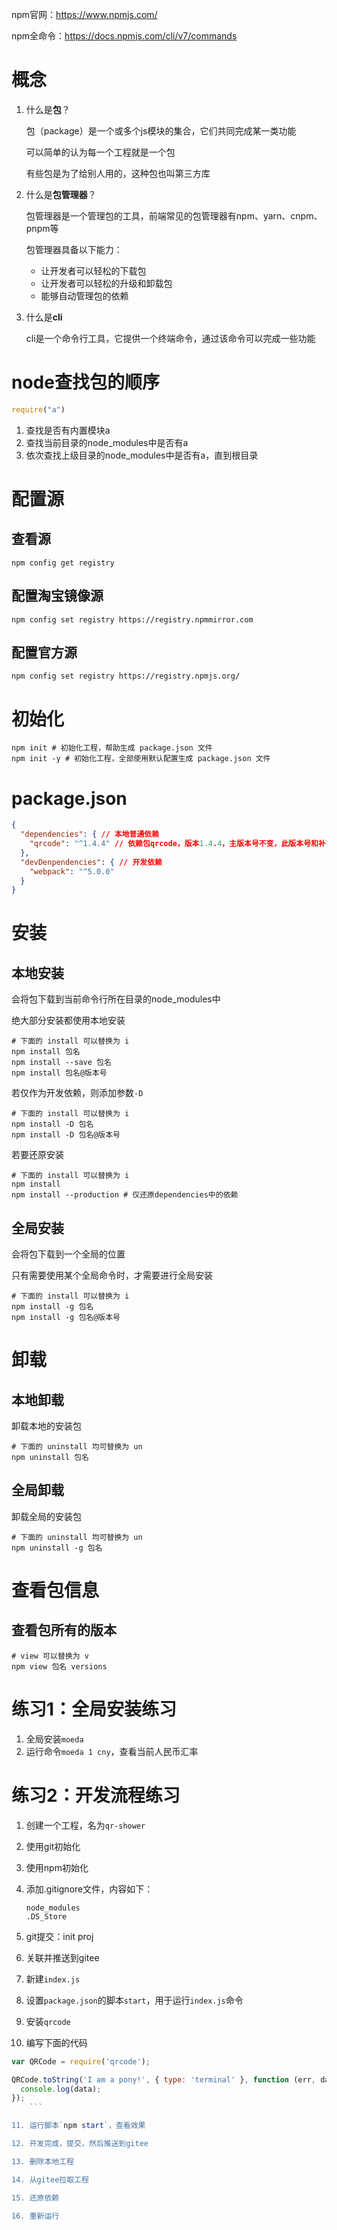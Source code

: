 npm官网：https://www.npmjs.com/

npm全命令：https://docs.npmjs.com/cli/v7/commands

# 概念

1. 什么是**包**？

   包（package）是一个或多个js模块的集合，它们共同完成某一类功能

   可以简单的认为每一个工程就是一个包

   有些包是为了给别人用的，这种包也叫第三方库

2. 什么是**包管理器**？

   包管理器是一个管理包的工具，前端常见的包管理器有npm、yarn、cnpm、pnpm等

   包管理器具备以下能力：

   - 让开发者可以轻松的下载包
   - 让开发者可以轻松的升级和卸载包
   - 能够自动管理包的依赖

3. 什么是**cli**

   cli是一个命令行工具，它提供一个终端命令，通过该命令可以完成一些功能

# node查找包的顺序

```js
require("a")
```

1. 查找是否有内置模块a
2. 查找当前目录的node_modules中是否有a
3. 依次查找上级目录的node_modules中是否有a，直到根目录

# 配置源

## 查看源

```shell
npm config get registry
```

## 配置淘宝镜像源

```shell
npm config set registry https://registry.npmmirror.com
```

## 配置官方源

```shell
npm config set registry https://registry.npmjs.org/
```

# 初始化

```shell
npm init # 初始化工程，帮助生成 package.json 文件
npm init -y # 初始化工程，全部使用默认配置生成 package.json 文件
```

# package.json

```json
{
  "dependencies": { // 本地普通依赖
    "qrcode": "^1.4.4" // 依赖包qrcode，版本1.4.4，主版本号不变，此版本号和补丁版本可增
  },
  "devDenpendencies": { // 开发依赖
    "webpack": "^5.0.0" 
  }
}
```

# 安装

## 本地安装

会将包下载到当前命令行所在目录的node_modules中

绝大部分安装都使用本地安装

```shell
# 下面的 install 可以替换为 i
npm install 包名
npm install --save 包名
npm install 包名@版本号
```

若仅作为开发依赖，则添加参数`-D`

```shell
# 下面的 install 可以替换为 i
npm install -D 包名
npm install -D 包名@版本号
```

若要还原安装

```shell
# 下面的 install 可以替换为 i
npm install
npm install --production # 仅还原dependencies中的依赖
```

## 全局安装

会将包下载到一个全局的位置

只有需要使用某个全局命令时，才需要进行全局安装

```shell
# 下面的 install 可以替换为 i
npm install -g 包名
npm install -g 包名@版本号
```

# 卸载

## 本地卸载

卸载本地的安装包

```shell
# 下面的 uninstall 均可替换为 un
npm uninstall 包名
```

## 全局卸载

卸载全局的安装包

```shell
# 下面的 uninstall 均可替换为 un
npm uninstall -g 包名
```

# 查看包信息

## 查看包所有的版本

```shell
# view 可以替换为 v
npm view 包名 versions
```

# 练习1：全局安装练习

1. 全局安装`moeda`
2. 运行命令`moeda 1 cny`，查看当前人民币汇率

# 练习2：开发流程练习

1. 创建一个工程，名为`qr-shower`

2. 使用git初始化

3. 使用npm初始化

4. 添加.gitignore文件，内容如下：

   ```
   node_modules
   .DS_Store
   ```

5. git提交：init proj

6. 关联并推送到gitee

7. 新建`index.js`

8. 设置`package.json`的脚本`start`，用于运行`index.js`命令

9. 安装`qrcode`

10. 编写下面的代码

```js
var QRCode = require('qrcode');

QRCode.toString('I am a pony!', { type: 'terminal' }, function (err, data) {
  console.log(data);
});
    ```

11. 运行脚本`npm start`，查看效果

12. 开发完成，提交，然后推送到gitee

13. 删除本地工程

14. 从gitee拉取工程

15. 还原依赖

16. 重新运行

